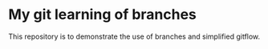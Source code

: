 # My git learning of branches
This repository is to demonstrate the use of branches and simplified gitflow.
